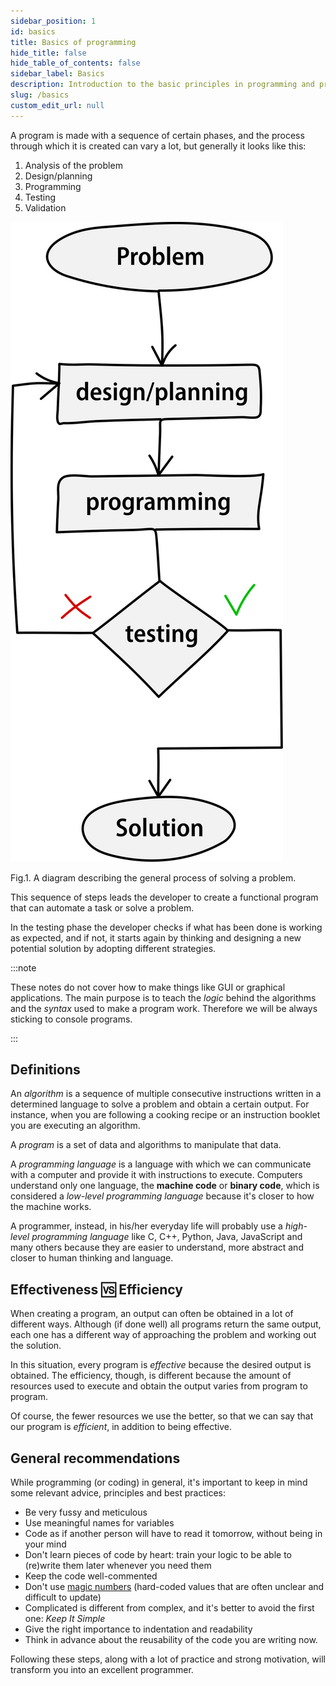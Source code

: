 ```yaml
---
sidebar_position: 1
id: basics
title: Basics of programming
hide_title: false
hide_table_of_contents: false
sidebar_label: Basics
description: Introduction to the basic principles in programming and problem-solving.
slug: /basics
custom_edit_url: null
---
```



A program is made with a sequence of certain phases, and the process through which it is created can vary a lot, but generally it looks like this:

1. Analysis of the problem
2. Design/planning
3. Programming
4. Testing
5. Validation

![Problem-solving process diagram](./assets/problem-solving-process.svg)
<figcaption>Fig.1. A diagram describing the general process of solving a problem.</figcaption>

This sequence of steps leads the developer to create a functional program that can automate a task or solve a problem.

In the testing phase the developer checks if what has been done is working as expected, and if not, it starts again by thinking and designing a new potential solution by adopting different strategies.

:::note

These notes do not cover how to make things like GUI or graphical applications. The main purpose is to teach the *logic* behind the algorithms and the *syntax* used to make a program work. Therefore we will be always sticking to console programs.

:::

## Definitions

An *algorithm* is a sequence of multiple consecutive instructions written in a determined language to solve a problem and obtain a certain output. For instance, when you are following a cooking recipe or an instruction booklet you are executing an algorithm.

A *program* is a set of data and algorithms to manipulate that data.

A *programming language* is a language with which we can communicate with a computer and provide it with instructions to execute. Computers understand only one language, the **machine code** or **binary code**, which is considered a *low-level programming language* because it's closer to how the machine works.

A programmer, instead, in his/her everyday life will probably use a *high-level programming language* like C, C++, Python, Java, JavaScript and many others because they are easier to understand, more abstract and closer to human thinking and language.

## Effectiveness 🆚 Efficiency

When creating a program, an output can often be obtained in a lot of different ways. Although (if done well) all programs return the same output, each one has a different way of approaching the problem and working out the solution.

In this situation, every program is *effective* because the desired output is obtained. The efficiency, though, is different because the amount of resources used to execute and obtain the output varies from program to program.

Of course, the fewer resources we use the better, so that we can say that our program is *efficient*, in addition to being effective.

## General recommendations

While programming (or coding) in general, it's important to keep in mind some relevant advice, principles and best practices:

- Be very fussy and meticulous
- Use meaningful names for variables
- Code as if another person will have to read it tomorrow, without being in your mind
- Don't learn pieces of code by heart: train your logic to be able to (re)write them later whenever you need them
- Keep the code well-commented
- Don't use [magic numbers](https://en.wikipedia.org/wiki/Magic_number_(programming)) (hard-coded values that are often unclear and difficult to update)
- Complicated is different from complex, and it's better to avoid the first one: *Keep It Simple*
- Give the right importance to indentation and readability
- Think in advance about the reusability of the code you are writing now.

Following these steps, along with a lot of practice and strong motivation, will transform you into an excellent programmer.
